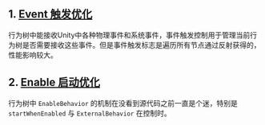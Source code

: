 ## 1. [Event 触发优化](Event/README.md)
行为树中能接收Unity中各种物理事件和系统事件，事件触发控制用于管理当前行为树是否需要接收这些事件。但是事件触发标志是遍历所有节点通过反射获得的，性能影响较大。

## 2. [Enable 启动优化](Enable/README.md)
行为树中 `EnableBehavior` 的机制在没看到源代码之前一直是个迷，特别是 `startWhenEnabled` 与 `ExternalBehavior` 在控制时。